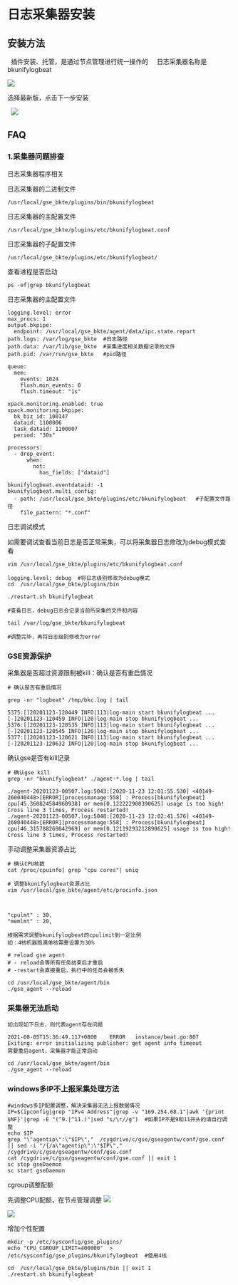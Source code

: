 # 日志采集器安装


## 安装方法

  插件安装、托管，是通过节点管理进行统一操作的
  
  日志采集器名称是 bkunifylogbeat

![](media/16619202419929.jpg)


选择最新版，点击下一步安装

 
![](media/16619202465369.jpg)


## FAQ


### 1.采集器问题排查

日志采集器程序相关

日志采集器的二进制文件

`/usr/local/gse_bkte/plugins/bin/bkunifylogbeat`

日志采集器的主配置文件

`/usr/local/gse_bkte/plugins/etc/bkunifylogbeat.conf`

日志采集器的子配置文件

`/usr/local/gse_bkte/plugins/etc/bkunifylogbeat/ `

查看进程是否启动

`ps -ef|grep bkunifylogbeat`

日志采集器的主配置文件

```
logging.level: error
max_procs: 1
output.bkpipe:
  endpoint: /usr/local/gse_bkte/agent/data/ipc.state.report
path.logs: /var/log/gse_bkte  #日志路径
path.data: /var/lib/gse_bkte  #采集进度相关数据记录的文件
path.pid: /var/run/gse_bkte   #pid路径

queue:
  mem:
    events: 1024
    flush.min_events: 0
    flush.timeout: "1s"

xpack.monitoring.enabled: true
xpack.monitoring.bkpipe:
  bk_biz_id: 100147
  dataid: 1100006
  task_dataid: 1100007
  period: "30s"

processors:
  - drop_event:
      when:
        not:
          has_fields: ["dataid"]

bkunifylogbeat.eventdataid: -1
bkunifylogbeat.multi_config:
  - path: /usr/local/gse_bkte/plugins/etc/bkunifylogbeat   #子配置文件路径
    file_pattern: "*.conf"
```

日志调试模式

如需要调试查看当前日志是否正常采集，可以将采集器日志修改为debug模式查看

```
vim /usr/local/gse_bkte/plugins/etc/bkunifylogbeat.conf

logging.level: debug  #将日志级别修改为debug模式
cd  /usr/local/gse_bkte/plugins/bin

./restart.sh bkunifylogbeat

#查看日志，debug日志会记录当前所采集的文件和内容

tail /var/log/gse_bkte/bkunifylogbeat

#调整完毕，再将日志级别修改为error
```

### GSE资源保护

采集器是否超过资源限制被kill：确认是否有重启情况

```
# 确认是否有重启情况

grep -nr "logbeat" /tmp/bkc.log | tail
 
5375:[]20201123-120449 INFO|113|log-main start bkunifylogbeat ...[-]20201123-120459 INFO|120|log-main stop bkunifylogbeat ...
5376:[]20201123-120535 INFO|113|log-main start bkunifylogbeat ...[-]20201123-120545 INFO|120|log-main stop bkunifylogbeat ...
5377:[]20201123-120621 INFO|113|log-main start bkunifylogbeat ...[-]20201123-120632 INFO|120|log-main stop bkunifylogbeat ...
```

确认gse是否有kill记录

```
# 确认gse kill
grep -nr "bkunifylogbeat" ./agent-*.log | tail
 
./agent-20201123-00507.log:5043:[2020-11-23 12:01:55.530] <40149-260040448>[ERROR][processmanage:558] : Process[bkunifylogbeat] cpu[45.360824584960938] or mem[0.122222900390625] usage is too high! Cross line 3 times, Process restarted!
./agent-20201123-00507.log:5048:[2020-11-23 12:02:41.576] <40149-260040448>[ERROR][processmanage:558] : Process[bkunifylogbeat] cpu[46.315788269042969] or mem[0.12119293212890625] usage is too high! Cross line 3 times, Process restarted!
```

手动调整采集器资源占比

```
# 确认CPU核数
cat /proc/cpuinfo| grep "cpu cores"| uniq
 
# 调整bkunifylogbeat资源占比
vim /usr/local/gse_bkte/agent/etc/procinfo.json



"cpulmt" : 30,
"memlmt" : 20,

根据需求调整bkunifylogbeat的cpulimit到一定比例
如：4核机器跑满单核需要设置为30%
 
# reload gse agent
# - reload会等所有任务结束后才重启
# -restart会直接重启，执行中的任务会被丢失

cd /usr/local/gse_bkte/agent/bin 
./gse_agent --reload
```


### 采集器无法启动

```
如出现如下日志，则代表agent存在问题

2021-08-05T15:36:49.117+0800	ERROR	instance/beat.go:807	Exiting: error initializing publisher: get agent info timeout
需要重启agent，采集器才能正常启动

cd /usr/local/gse_bkte/agent/bin 
./gse_agent --reload
```


### windows多IP不上报采集处理方法

```
#windows多IP配置调整，解决采集器无法上报数据情况
IP=$(ipconfig|grep "IPv4 Address"|grep -v "169.254.68.1"|awk '{print $NF}'|grep -E "(^9.|^11.)"|sed "s/\r//g")  #如果IP不是9和11开头的请自行调整
echo $IP
grep "\"agentip\":\"$IP\","  /cygdrive/c/gse/gseagentw/conf/gse.conf || sed -i "/{/a\"agentip\":\"$IP\","  /cygdrive/c/gse/gseagentw/conf/gse.conf 
cat /cygdrive/c/gse/gseagentw/conf/gse.conf || exit 1
sc stop gseDaemon
sc start gseDaemon
```

cgroup调整配额

先调整CPU配额，在节点管理调整
![](media/16619210220009.jpg)

![](media/16619210271002.jpg)


增加个性配置

```
mkdir -p /etc/sysconfig/gse_plugins/
echo "CPU_CGROUP_LIMIT=400000"  > /etc/sysconfig/gse_plugins/bkunifylogbeat  #使用4核

cd  /usr/local/gse_bkte/plugins/bin || exit 1
./restart.sh bkunifylogbeat
```

